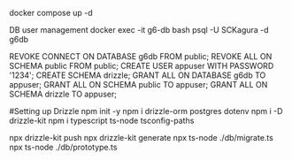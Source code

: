 docker compose up -d

DB user management
docker exec -it g6-db bash
psql -U SCKagura -d g6db

REVOKE CONNECT ON DATABASE g6db FROM public;
REVOKE ALL ON SCHEMA public FROM public;
CREATE USER appuser WITH PASSWORD '1234';
CREATE SCHEMA drizzle;
GRANT ALL ON DATABASE g6db TO appuser;
GRANT ALL ON SCHEMA public TO appuser;
GRANT ALL ON SCHEMA drizzle TO appuser;

#Setting up Drizzle
npm init -y
npm i drizzle-orm postgres dotenv
npm i -D drizzle-kit
npm i typescript ts-node tsconfig-paths

npx drizzle-kit push
npx drizzle-kit generate
npx ts-node ./db/migrate.ts
npx ts-node ./db/prototype.ts
